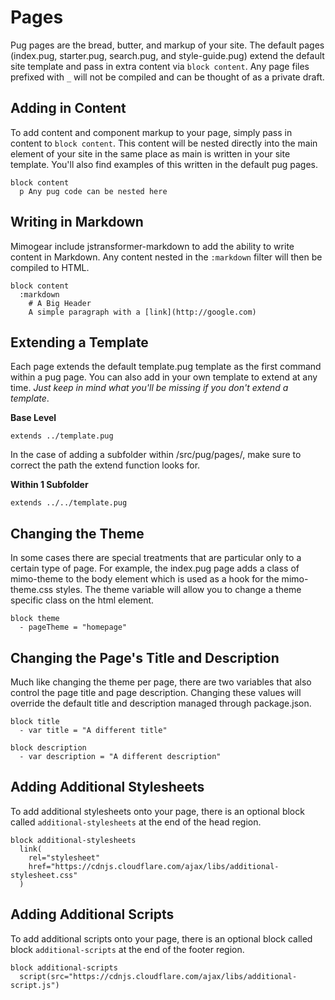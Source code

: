 # Pages

Pug pages are the bread, butter, and markup of your site. The default pages (index.pug, starter.pug, search.pug, and style-guide.pug) extend the default site template and pass in extra content via `block content`. Any page files prefixed with `_` will not be compiled and can be thought of as a private draft.

## Adding in Content

To add content and component markup to your page, simply pass in content to `block content`. This content will be nested directly into the main element of your site in the same place as main is written in your site template. You'll also find examples of this written in the default pug pages.

```pug
block content
  p Any pug code can be nested here
```

## Writing in Markdown

Mimogear include jstransformer-markdown to add the ability to write content in Markdown. Any content nested in the `:markdown` filter will then be compiled to HTML.

```pug
block content
  :markdown
    # A Big Header
    A simple paragraph with a [link](http://google.com)
```

## Extending a Template

Each page extends the default template.pug template as the first command within a pug page. You can also add in your own template to extend at any time. _Just keep in mind what you'll be missing if you don't extend a template_.

**Base Level**

```pug
extends ../template.pug
```

In the case of adding a subfolder within /src/pug/pages/, make sure to correct the path the extend function looks for.

**Within 1 Subfolder**

```pug
extends ../../template.pug
```

## Changing the Theme

In some cases there are special treatments that are particular only to a certain type of page. For example, the index.pug page adds a class of mimo-theme to the body element which is used as a hook for the mimo-theme.css styles. The theme variable will allow you to change a theme specific class on the html element.

```pug
block theme
  - pageTheme = "homepage"
```

## Changing the Page's Title and Description

Much like changing the theme per page, there are two variables that also control the page title and page description. Changing these values will override the default title and description managed through package.json.

```pug
block title
  - var title = "A different title"

block description
  - var description = "A different description"
```

## Adding Additional Stylesheets

To add additional stylesheets onto your page, there is an optional block called `additional-stylesheets` at the end of the head region.

```pug
block additional-stylesheets
  link(
    rel="stylesheet"
    href="https://cdnjs.cloudflare.com/ajax/libs/additional-stylesheet.css"
  )
```

## Adding Additional Scripts

To add additional scripts onto your page, there is an optional block called block `additional-scripts` at the end of the footer region.

```pug
block additional-scripts
  script(src="https://cdnjs.cloudflare.com/ajax/libs/additional-script.js")
```
